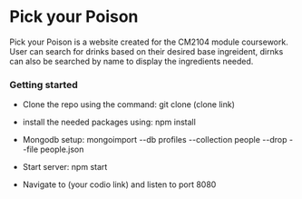 # Pick your Poison

Pick your Poison is a website created for the CM2104 module coursework. User can search for drinks based on their desired base ingreident, dirnks can also be searched by name to display the ingredients needed.



### Getting started

- Clone the repo using the command: git clone (clone link)

- install the needed packages using: npm install

- Mongodb setup: mongoimport --db profiles --collection people --drop --file people.json

- Start server: npm start

- Navigate to (your codio link) and listen to port 8080
